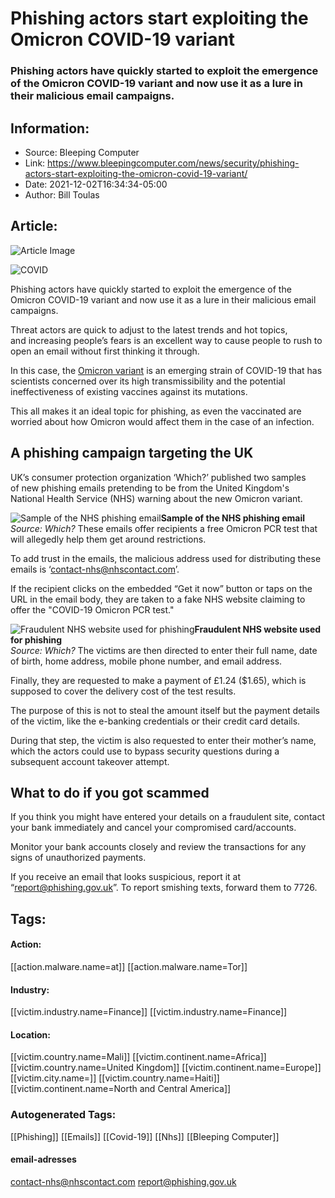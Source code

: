 # Phishing actors start exploiting the Omicron COVID-19 variant
### Phishing actors have quickly started to exploit the emergence of the Omicron COVID-19 variant and now use it as a lure in their malicious email campaigns.

## Information:
+ Source: Bleeping Computer
+ Link: https://www.bleepingcomputer.com/news/security/phishing-actors-start-exploiting-the-omicron-covid-19-variant/
+ Date: 2021-12-02T16:34:34-05:00
+ Author: Bill Toulas


## Article:
![Article Image](https://www.bleepstatic.com/content/hl-images/2020/08/03/Coronavirus2.jpg)

![COVID](https://www.bleepstatic.com/content/hl-images/2020/08/03/Coronavirus2.jpg)


Phishing actors have quickly started to exploit the emergence of the Omicron COVID-19 variant and now use it as a lure in their malicious email campaigns.


Threat actors are quick to adjust to the latest trends and hot topics, and increasing people’s fears is an excellent way to cause people to rush to open an email without first thinking it through.


In this case, the [Omicron variant](https://www.who.int/news/item/28-11-2021-update-on-omicron) is an emerging strain of COVID-19 that has scientists concerned over its high transmissibility and the potential ineffectiveness of existing vaccines against its mutations.


This all makes it an ideal topic for phishing, as even the vaccinated are worried about how Omicron would affect them in the case of an infection.


A phishing campaign targeting the UK
------------------------------------


UK’s consumer protection organization ‘Which?’ published two samples of new phishing emails pretending to be from the United Kingdom's National Health Service (NHS) warning about the new Omicron variant.



![Sample of the NHS phishing email](https://www.bleepstatic.com/images/news/u/1220909/Phishing/phishing_email.jpg)**Sample of the NHS phishing email**  
*Source: Which?*
These emails offer recipients a free Omicron PCR test that will allegedly help them get around restrictions.


To add trust in the emails, the malicious address used for distributing these emails is ‘contact-nhs@nhscontact.com’.


If the recipient clicks on the embedded “Get it now” button or taps on the URL in the email body, they are taken to a fake NHS website claiming to offer the "COVID-19 Omicron PCR test."



![Fraudulent NHS website used for phishing](https://www.bleepstatic.com/images/news/u/1220909/Phishing/fake_NHS.jpg)**Fraudulent NHS website used for phishing**  
*Source: Which?*
The victims are then directed to enter their full name, date of birth, home address, mobile phone number, and email address.


Finally, they are requested to make a payment of £1.24 ($1.65), which is supposed to cover the delivery cost of the test results.


The purpose of this is not to steal the amount itself but the payment details of the victim, like the e-banking credentials or their credit card details.


During that step, the victim is also requested to enter their mother’s name, which the actors could use to bypass security questions during a subsequent account takeover attempt.


What to do if you got scammed
-----------------------------


If you think you might have entered your details on a fraudulent site, contact your bank immediately and cancel your compromised card/accounts.


Monitor your bank accounts closely and review the transactions for any signs of unauthorized payments.


If you receive an email that looks suspicious, report it at “report@phishing.gov.uk”. To report smishing texts, forward them to 7726.





## Tags:

#### Action:
[[action.malware.name=at]] [[action.malware.name=Tor]]

#### Industry:
[[victim.industry.name=Finance]] [[victim.industry.name=Finance]]

#### Location:
[[victim.country.name=Mali]] [[victim.continent.name=Africa]] [[victim.country.name=United Kingdom]] [[victim.continent.name=Europe]] [[victim.city.name=]] [[victim.country.name=Haiti]] [[victim.continent.name=North and Central America]]

### Autogenerated Tags:
[[Phishing]] [[Emails]] [[Covid-19]] [[Nhs]] [[Bleeping Computer]]
#### email-adresses
contact-nhs@nhscontact.com report@phishing.gov.uk

